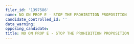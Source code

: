 ```yaml
---
filer_id: '1397586'
name: NO ON PROP E - STOP THE PROHIBITION PROPOSITION
candidate_controlled_id: ''
data_warning: 
opposing_candidate: 
title: NO ON PROP E - STOP THE PROHIBITION PROPOSITION
---
```

